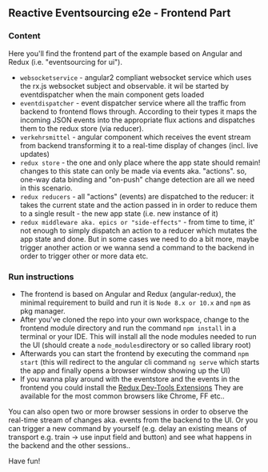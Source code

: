 ## Reactive Eventsourcing e2e - Frontend Part

### Content
Here you'll find the frontend part of the example based on Angular and Redux (i.e. "eventsourcing for ui").

* `websocketservice` - angular2 compliant websocket service which uses the rx.js websocket subject and observable.
  it wil be started by eventdispatcher when the main component gets loaded
* `eventdispatcher` - event dispatcher service where all the traffic from backend to frontend flows through. According to their types
   it maps the incoming JSON events into the appropriate flux actions and dispatches them to the redux store (via reducer).
* `verkehrsmittel` - angular component which receives the event stream from backend transforming it to a real-time display 
   of changes (incl. live updates)
* `redux store` - the one and only place where the app state should remain! changes to this state can only be made via events
   aka. "actions". so, one-way data binding and "on-push" change detection are all we need in this scenario.
* `redux reducers` - all "actions" (events) are dispatched to the reducer: it takes the current state and
   the action passed in in order to reduce them to a single result - the new app state (i.e. new instance of it)
* `redux middleware aka. epics or "side-effects"` - from time to time, it' not enough to simply dispatch an action to a reducer which
   mutates the app state and done. But in some cases we need to do a bit more, maybe trigger another action 
   or we wanna send a command to the backend in order to trigger other or more data etc.
   
### Run instructions
* The frontend is based on Angular and Redux (angular-redux), the minimal requirement to build and run it is `Node 8.x or 10.x` and `npm` as pkg manager.
* After you've cloned the repo into your own workspace, change to the frontend module directory and run the command `npm install` in a terminal or your IDE. 
  This will install all the node modules needed to run the UI (should create a `node_modules`directory or so called library root)
* Afterwards you can start the frontend by executing the command `npm start` 
  (this will redirect to the angular cli command `ng serve` which starts the app and finally opens a browser window showing up the UI)
* If you wanna play around with the eventstore and the events in the frontend you could install the [Redux Dev-Tools Extensions](https://github.com/zalmoxisus/redux-devtools-extension)
  They are available for the most common browsers like Chrome, FF etc..
  
You can also open two or more browser sessions in order to observe the real-time stream of changes aka. events from the backend to the UI.
Or you can trigger a new command by yourself (e.g. delay an existing means of transport e.g. train -> use input field and button)
and see what happens in the backend and the other sessions..
  
  Have fun!
